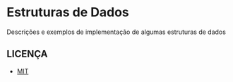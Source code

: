 # Estruturas de Dados

Descrições e exemplos de implementação de algumas estruturas de dados

## LICENÇA

- [MIT](LICENSE)
